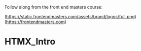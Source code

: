 Follow along from the front end masters course: 

(https://static.frontendmasters.com/assets/brand/logos/full.png)(https://frontendmasters.com)
# HTMX_Intro
